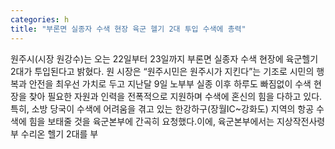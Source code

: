 ```yaml
---
categories: h
title: "부론면 실종자 수색 현장 육군 헬기 2대 투입 수색에 총력"
---
```

원주시(시장 원강수)는 오는 22일부터 23일까지 부론면 실종자 수색 현장에 육군헬기 2대가 투입된다고 밝혔다. 원 시장은 “원주시민은 원주시가 지킨다”는 기조로 시민의 행복과 안전을 최우선 가치로 두고 지난달 9일 노부부 실종 이후 하루도 빠짐없이 수색 현장을 찾아 필요한 자원과 인력을 전폭적으로 지원하며 수색에 혼신의 힘을 다하고 있다.특히, 소방 당국이 수색에 어려움을 겪고 있는 한강하구(장월IC~강화도) 지역의 항공 수색에 힘을 보태줄 것을 육군본부에 간곡히 요청했다.이에, 육군본부에서는 지상작전사령부 수리온 헬기 2대를 부